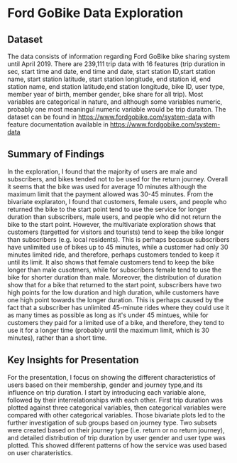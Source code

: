# Ford GoBike Data Exploration

## Dataset

The data consists of information regarding Ford GoBike bike sharing system until April 2019. 
There are 239,111 trip data with 16 features (trip duration in sec, start time and date, end time and date, start station ID,start station name, start station latitude, start station longitude, end station id, end station name, end station latitude,end station longitude, bike ID, user type, member year of birth, member gender, bike share for all trip).
Most variables are categorical in nature, and although some variables numeric, probably one most meaningul numeric variable would be trip duraiton. 
The dataset can be found in https://www.fordgobike.com/system-data
with feature documentation available in https://www.fordgobike.com/system-data


## Summary of Findings

In the exploration, I found that the majority of users are male and subscribers, and bikes tended not to be used for the return journey.
Overall it seems that the bike was used for average 10 minutes although the maximum limit that the payment allowed was 30-45 minutes. 
From the bivariate explaraton, I found that customers, female users, and people who returned the bike to the start point tend to use the service for longer duration than subscribers, male users, and people who did not return the bike to the start point. 
However, the multivariate exploration shows that customers (targetted for visitors and tourists) tend to keep the bike longer than subscribers (e.g. local residents). This is perhaps becasue subscribers have unlimited use of bikes up to 45 minutes, while a customer had only 30 minutes limited ride, and therefore, perhaps customers tended to keep it until its limit. 
It also shows that female customers tend to keep the bike longer than male cusotmers, while for subscribers female tend to use the bike for shorter duration than male. Moreover, the distribution of duration show that for a bike that returned to the start point, subscribers have two high points for the low duration and high duration, while customers have one high point towards the longer duration. 
This is perhaps caused by the fact that a subscriber has unlimited 45-minute rides where they could use it as many times as possible as long as it's under 45 mintues, while for customers they paid for a limited use of a bike, and therefore, they tend to use it for a longer time (probably until the maximum limit, which is 30 minutes), rather than a short time.    


## Key Insights for Presentation

For the presentation, I focus on showing the different characteristics of users based on their membership, gender and journey type,and its influence on trip duration. I start by introducing each variable alone, followed by their interrelationships with each other. 
First trip duration was plotted against three categorical variables, then categorical variables were compared with other categorical variables. Those bivariate plots led to the further investigation of sub groups based on journey type. 
Two subsets were created based on their journey type (i.e. return or no return journey), and detailed distribution of trip duration by user gender and user type was plotted. This showed different patterns of how the service was used based on user charateristics. 
